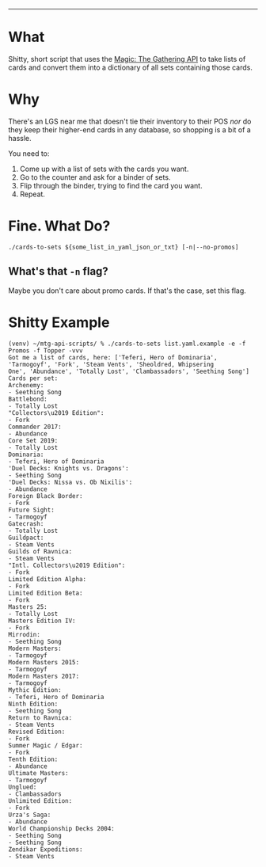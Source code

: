 ---

# What
Shitty, short script that uses the [Magic: The Gathering API](https://docs.magicthegathering.io/) to take lists of cards and convert them into a dictionary
of all sets containing those cards.

# Why

There's an LGS near me that doesn't tie their inventory to their POS _nor_ do they keep their higher-end cards in any
database, so shopping is a bit of a hassle.

You need to:

1. Come up with a list of sets with the cards you want.
1. Go to the counter and ask for a binder of sets.
1. Flip through the binder, trying to find the card you want.
1. Repeat.

# Fine. What Do?

`./cards-to-sets ${some_list_in_yaml_json_or_txt} [-n|--no-promos]`

## What's that `-n` flag?

Maybe you don't care about promo cards. If that's the case, set this flag.

# Shitty Example

```
(venv) ~/mtg-api-scripts/ % ./cards-to-sets list.yaml.example -e -f Promos -f Topper -vvv
Got me a list of cards, here: ['Teferi, Hero of Dominaria', 'Tarmogoyf', 'Fork', 'Steam Vents', 'Sheoldred, Whipsering
One', 'Abundance', 'Totally Lost', 'Clambassadors', 'Seething Song']
Cards per set:
Archenemy:
- Seething Song
Battlebond:
- Totally Lost
"Collectors\u2019 Edition":
- Fork
Commander 2017:
- Abundance
Core Set 2019:
- Totally Lost
Dominaria:
- Teferi, Hero of Dominaria
'Duel Decks: Knights vs. Dragons':
- Seething Song
'Duel Decks: Nissa vs. Ob Nixilis':
- Abundance
Foreign Black Border:
- Fork
Future Sight:
- Tarmogoyf
Gatecrash:
- Totally Lost
Guildpact:
- Steam Vents
Guilds of Ravnica:
- Steam Vents
"Intl. Collectors\u2019 Edition":
- Fork
Limited Edition Alpha:
- Fork
Limited Edition Beta:
- Fork
Masters 25:
- Totally Lost
Masters Edition IV:
- Fork
Mirrodin:
- Seething Song
Modern Masters:
- Tarmogoyf
Modern Masters 2015:
- Tarmogoyf
Modern Masters 2017:
- Tarmogoyf
Mythic Edition:
- Teferi, Hero of Dominaria
Ninth Edition:
- Seething Song
Return to Ravnica:
- Steam Vents
Revised Edition:
- Fork
Summer Magic / Edgar:
- Fork
Tenth Edition:
- Abundance
Ultimate Masters:
- Tarmogoyf
Unglued:
- Clambassadors
Unlimited Edition:
- Fork
Urza's Saga:
- Abundance
World Championship Decks 2004:
- Seething Song
- Seething Song
Zendikar Expeditions:
- Steam Vents
```
